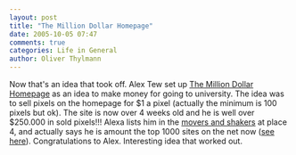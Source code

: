 ```yaml
---
layout: post
title: "The Million Dollar Homepage"
date: 2005-10-05 07:47
comments: true
categories: Life in General
author: Oliver Thylmann
---
```



Now that's an idea that took off. Alex Tew set up [The Million Dollar Homepage](http://www.milliondollarhomepage.com/) as an idea to make money for going to university. The idea was to sell pixels on the homepage for $1 a pixel (actually the minimum is 100 pixels but ok). The site is now over 4 weeks old and he is well over $250.000 in sold pixels!!! Alexa lists him in the [movers and shakers](http://www.alexa.com/site/ds/movers_shakers?lang=en) at place 4, and actually says he is amount the top 1000 sites on the net now ([see here](http://www.alexa.com/data/details/traffic_details?&amp;compare_sites=&amp;y=p&amp;q=&amp;url=http://www.milliondollarhomepage.com)). Congratulations to Alex. Interesting idea that worked out.

